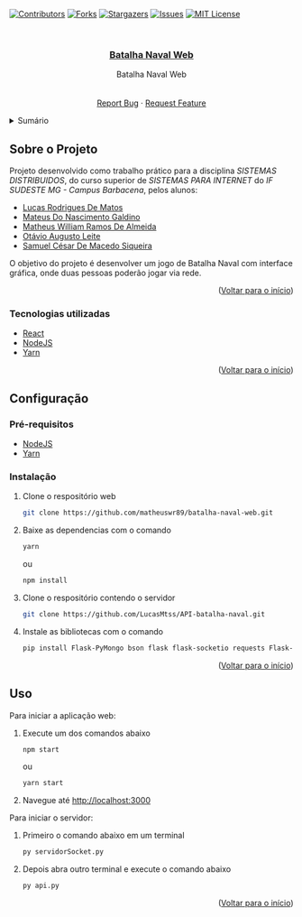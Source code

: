 <!-- Improved compatibility of Voltar para o início link: See: https://github.com/othneildrew/Best-README-Template/pull/73 -->

<a id="readme-top"></a>

[![Contributors][contributors-shield]][contributors-url]
[![Forks][forks-shield]][forks-url]
[![Stargazers][stars-shield]][stars-url]
[![Issues][issues-shield]][issues-url]
[![MIT License][license-shield]][license-url]

<!-- PROJECT LOGO -->
<br />
<div align="center">
  <a href="https://github.com/matheuswr89/batalha-naval-web">
    <h3 align="center">Batalha Naval Web
  </a>
</h3>

  <p align="center">
    Batalha Naval Web
    <br />
    <br />
    <br />
    <a href="https://github.com/matheuswr89/batalha-naval-web/issues">Report Bug</a>
    ·
    <a href="https://github.com/matheuswr89/batalha-naval-web/issues">Request Feature</a>
  </p>
</div>

<!-- TABLE OF CONTENTS -->
<details>
  <summary>Sumário</summary>
  <ol>
    <li>
      <a href="#sobre-o-projeto">Sobre o Projeto</a>
      <ul>
        <li><a href="#tecnologias-utilizadas">Tecnologias utilizadas</a></li>
      </ul>
    </li>
    <li>
      <a href="#configuração">Configuração</a>
      <ul>
        <li><a href="#pré-requisitos">Pré-requisitos</a></li>
        <li><a href="#instalação">Instalação</a></li>
      </ul>
    </li>
    <li><a href="#uso">Uso</a></li>
    <!-- <li><a href="#contact">Contato</a></li> -->
  </ol>
</details>

<!-- ABOUT THE PROJECT -->

## Sobre o Projeto

Projeto desenvolvido como trabalho prático para a disciplina _SISTEMAS DISTRIBUIDOS_, do curso superior de _SISTEMAS PARA INTERNET_ do _IF SUDESTE MG - Campus Barbacena_, pelos alunos:

- [Lucas Rodrigues De Matos](https://github.com/LucasMtss)
- [Mateus Do Nascimento Galdino](https://github.com/MateusGhaldino)
- [Matheus William Ramos De Almeida](https://github.com/matheuswr89)
- [Otávio Augusto Leite](https://github.com/OtavioAL)
- [Samuel César De Macedo Siqueira](https://github.com/samuelcms)

O objetivo do projeto é desenvolver um jogo de Batalha Naval com interface gráfica, onde duas pessoas poderão jogar via rede.

<p align="right">(<a href="#readme-top">Voltar para o início</a>)</p>

### Tecnologias utilizadas

- [React](https://pt-br.reactjs.org/)
- [NodeJS](https://nodejs.org/en/download/)
- [Yarn](https://classic.yarnpkg.com/lang/en/docs/install)

<p align="right">(<a href="#readme-top">Voltar para o início</a>)</p>

<!-- GETTING STARTED -->

## Configuração

### Pré-requisitos

- [NodeJS](https://nodejs.org/en/download/)
- [Yarn](https://classic.yarnpkg.com/lang/en/docs/install)

### Instalação

1. Clone o respositório web
   ```sh
   git clone https://github.com/matheuswr89/batalha-naval-web.git
   ```
2. Baixe as dependencias com o comando

   ```sh
   yarn
   ```

   ou

   ```sh
   npm install
   ```

3. Clone o respositório contendo o servidor

   ```sh
   git clone https://github.com/LucasMtss/API-batalha-naval.git
   ```

4. Instale as bibliotecas com o comando
   ```sh
   pip install Flask-PyMongo bson flask flask-socketio requests Flask-Cors
   ```

<p align="right">(<a href="#readme-top">Voltar para o início</a>)</p>

<!-- USAGE -->

## Uso

Para iniciar a aplicação web:

1. Execute um dos comandos abaixo

   ```sh
   npm start
   ```

   ou

   ```sh
   yarn start
   ```

2. Navegue até [http://localhost:3000](http://localhost:3000)

Para iniciar o servidor:

1. Primeiro o comando abaixo em um terminal

   ```sh
   py servidorSocket.py
   ```

2. Depois abra outro terminal e execute o comando abaixo

   ```sh
   py api.py
   ```

<p align="right">(<a href="#readme-top">Voltar para o início</a>)</p>

[contributors-shield]: https://img.shields.io/github/contributors/matheuswr89/batalha-naval-web.svg?style=for-the-badge
[contributors-url]: https://github.com/matheuswr89/batalha-naval-web/graphs/contributors
[forks-shield]: https://img.shields.io/github/forks/matheuswr89/batalha-naval-web.svg?style=for-the-badge
[forks-url]: https://github.com/matheuswr89/batalha-naval-web/network/members
[stars-shield]: https://img.shields.io/github/stars/matheuswr89/batalha-naval-web.svg?style=for-the-badge
[stars-url]: https://github.com/matheuswr89/batalha-naval-web/stargazers
[issues-shield]: https://img.shields.io/github/issues/matheuswr89/batalha-naval-web.svg?style=for-the-badge
[issues-url]: https://github.com/matheuswr89/batalha-naval-web/issues
[license-shield]: https://img.shields.io/github/license/matheuswr89/batalha-naval-web.svg?style=for-the-badge
[license-url]: https://github.com/matheuswr89/batalha-naval-web/blob/master/LICENSE.txt
